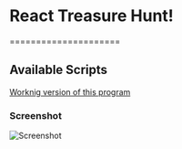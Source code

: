
# React Treasure Hunt!
=====================

## Available Scripts


[Worknig version of this program](https://hyosunko.github.io/treasure-hunt/)

### Screenshot

![Screenshot](https://github.com/hyosunko/hyosunko.github.io/blob/master/img/treasure-hunt.PNG=100x100)




